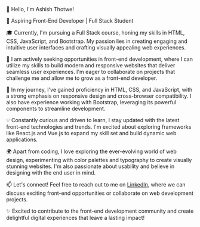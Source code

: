 👋 Hello, I'm Ashish Thotwe!

🌟 Aspiring Front-End Developer | Full Stack Student

🎓 Currently, I'm pursuing a Full Stack course, honing my skills in HTML, CSS, JavaScript, and Bootstrap. My passion lies in creating engaging and intuitive user interfaces and crafting visually appealing web experiences.

💼 I am actively seeking opportunities in front-end development, where I can utilize my skills to build modern and responsive websites that deliver seamless user experiences. I'm eager to collaborate on projects that challenge me and allow me to grow as a front-end developer.

🚀 In my journey, I've gained proficiency in HTML, CSS, and JavaScript, with a strong emphasis on responsive design and cross-browser compatibility. I also have experience working with Bootstrap, leveraging its powerful components to streamline development.

💡 Constantly curious and driven to learn, I stay updated with the latest front-end technologies and trends. I'm excited about exploring frameworks like React.js and Vue.js to expand my skill set and build dynamic web applications.

🌍 Apart from coding, I love exploring the ever-evolving world of web design, experimenting with color palettes and typography to create visually stunning websites. I'm also passionate about usability and believe in designing with the end user in mind.

📫 Let's connect! Feel free to reach out to me on [LinkedIn](link-to-your-linkedin-profile), where we can discuss exciting front-end opportunities or collaborate on web development projects.

✨ Excited to contribute to the front-end development community and create delightful digital experiences that leave a lasting impact!

